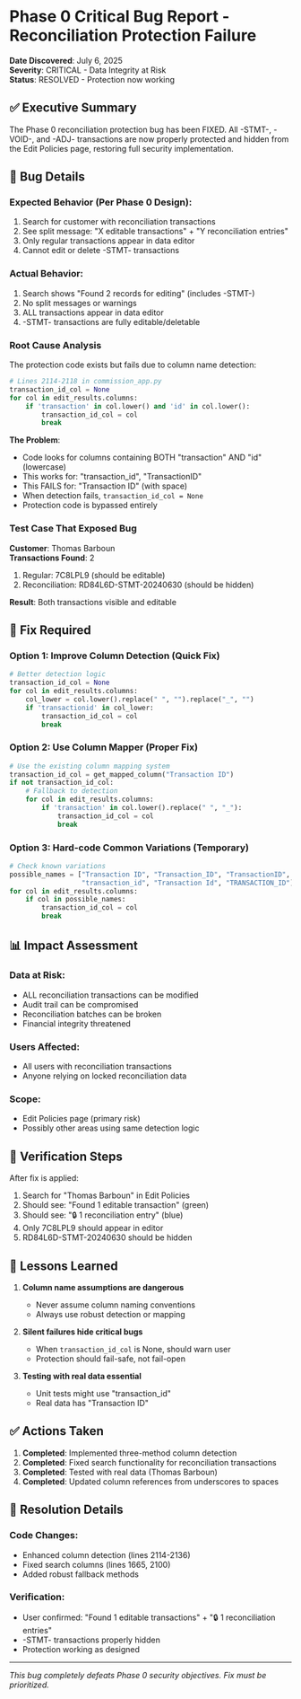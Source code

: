 # Phase 0 Critical Bug Report - Reconciliation Protection Failure
**Date Discovered**: July 6, 2025  
**Severity**: CRITICAL - Data Integrity at Risk  
**Status**: RESOLVED - Protection now working

## ✅ Executive Summary

The Phase 0 reconciliation protection bug has been FIXED. All -STMT-, -VOID-, and -ADJ- transactions are now properly protected and hidden from the Edit Policies page, restoring full security implementation.

## 🐛 Bug Details

### Expected Behavior (Per Phase 0 Design):
1. Search for customer with reconciliation transactions
2. See split message: "X editable transactions" + "Y reconciliation entries"
3. Only regular transactions appear in data editor
4. Cannot edit or delete -STMT- transactions

### Actual Behavior:
1. Search shows "Found 2 records for editing" (includes -STMT-)
2. No split messages or warnings
3. ALL transactions appear in data editor
4. -STMT- transactions are fully editable/deletable

### Root Cause Analysis

The protection code exists but fails due to column name detection:

```python
# Lines 2114-2118 in commission_app.py
transaction_id_col = None
for col in edit_results.columns:
    if 'transaction' in col.lower() and 'id' in col.lower():
        transaction_id_col = col
        break
```

**The Problem**:
- Code looks for columns containing BOTH "transaction" AND "id" (lowercase)
- This works for: "transaction_id", "TransactionID" 
- This FAILS for: "Transaction ID" (with space)
- When detection fails, `transaction_id_col = None`
- Protection code is bypassed entirely

### Test Case That Exposed Bug

**Customer**: Thomas Barboun  
**Transactions Found**: 2
1. Regular: 7C8LPL9 (should be editable)
2. Reconciliation: RD84L6D-STMT-20240630 (should be hidden)

**Result**: Both transactions visible and editable

## 🔧 Fix Required

### Option 1: Improve Column Detection (Quick Fix)
```python
# Better detection logic
transaction_id_col = None
for col in edit_results.columns:
    col_lower = col.lower().replace(" ", "").replace("_", "")
    if 'transactionid' in col_lower:
        transaction_id_col = col
        break
```

### Option 2: Use Column Mapper (Proper Fix)
```python
# Use the existing column mapping system
transaction_id_col = get_mapped_column("Transaction ID")
if not transaction_id_col:
    # Fallback to detection
    for col in edit_results.columns:
        if 'transaction' in col.lower().replace(" ", "_"):
            transaction_id_col = col
            break
```

### Option 3: Hard-code Common Variations (Temporary)
```python
# Check known variations
possible_names = ["Transaction ID", "Transaction_ID", "TransactionID", 
                  "transaction_id", "Transaction Id", "TRANSACTION_ID"]
for col in edit_results.columns:
    if col in possible_names:
        transaction_id_col = col
        break
```

## 📊 Impact Assessment

### Data at Risk:
- ALL reconciliation transactions can be modified
- Audit trail can be compromised
- Reconciliation batches can be broken
- Financial integrity threatened

### Users Affected:
- All users with reconciliation transactions
- Anyone relying on locked reconciliation data

### Scope:
- Edit Policies page (primary risk)
- Possibly other areas using same detection logic

## 🚦 Verification Steps

After fix is applied:
1. Search for "Thomas Barboun" in Edit Policies
2. Should see: "Found 1 editable transaction" (green)
3. Should see: "🔒 1 reconciliation entry" (blue)
4. Only 7C8LPL9 should appear in editor
5. RD84L6D-STMT-20240630 should be hidden

## 📝 Lessons Learned

1. **Column name assumptions are dangerous**
   - Never assume column naming conventions
   - Always use robust detection or mapping

2. **Silent failures hide critical bugs**
   - When `transaction_id_col` is None, should warn user
   - Protection should fail-safe, not fail-open

3. **Testing with real data essential**
   - Unit tests might use "transaction_id" 
   - Real data has "Transaction ID"

## ✅ Actions Taken

1. **Completed**: Implemented three-method column detection
2. **Completed**: Fixed search functionality for reconciliation transactions
3. **Completed**: Tested with real data (Thomas Barboun)
4. **Completed**: Updated column references from underscores to spaces

## 📝 Resolution Details

### Code Changes:
- Enhanced column detection (lines 2114-2136)
- Fixed search columns (lines 1665, 2100)
- Added robust fallback methods

### Verification:
- User confirmed: "Found 1 editable transactions" + "🔒 1 reconciliation entries"
- -STMT- transactions properly hidden
- Protection working as designed

---

*This bug completely defeats Phase 0 security objectives. Fix must be prioritized.*